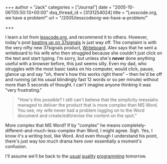 +++
author = "Jack"
categories = ["Journal"]
date = "2005-10-06T05:50:13+00:00"
dsq_thread_id = [3131254024]
title = "Lesscode.org, we have a problem!"
url = "/2005/lesscodeorg-we-have-a-problem/"

+++

I learn a lot from [lesscode.org][1], and recommend it to others. However, today's post [beating up on 37signals][2] is just way off. The complaint is with the very nifty new 37signals product, [Writeboard][3]. Alex says that he sent a writeboard to his wife who then struggled because she couldn't just click on the text and start typing. I'm sorry, but unless she's **never** done anything useful with a browser before, this just seems silly. Even my dad, who struggles with the most basic tasks on his computer, would click, pause, glance up and say "oh, there's how this works right there" &#8211; then he'd be off and running (at his usual blindingly fast 12 words or so per minute) without more than 5 seconds of thought. I can't imagine anyone thinking it was "very frustrating."

> 
> 
> "How's this possible? I still can't believe that the simplicity messiahs managed to deliver the product that is more complex than MS Word. You see, my wife never had a problem logging on to the Word document and create/edit/revise the content on the spot."
> 
> 

More complex that MS Word? If by "complex" he means completely-different-and-much-less-complex than Word, I might agree. Sigh. Yes, I know it's a writing tool, like Word. And even though I understand his point, there's just way too much drama here over essentially a moment's confusion.

I'll assume we'll be back to the [usual][4] [quality][5] [programming][6] tomorrow.

 [1]: http://lesscode.org/
 [2]: http://lesscode.org/2005/10/05/37signals-we-have-a-problem/
 [3]: http://www.writeboard.com
 [4]: http://lesscode.org/2005/09/29/should-database-manage-the-meaning/
 [5]: http://lesscode.org/2005/09/28/lesscode-is-not-about-quantity/
 [6]: http://lesscode.org/2005/08/22/history-repeats-itself/